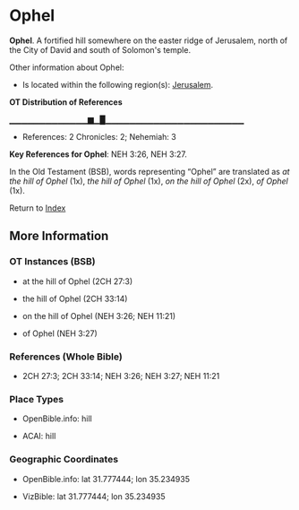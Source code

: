 # Ophel
**Ophel**. 
A fortified hill somewhere on the easter ridge of Jerusalem, north of the City of David and south of Solomon's temple. 




Other information about Ophel:


* Is located within the following region(s): 
[Jerusalem](Jerusalem.md). 


**OT Distribution of References**

▁▁▁▁▁▁▁▁▁▁▁▁▁▆▁█▁▁▁▁▁▁▁▁▁▁▁▁▁▁▁▁▁▁▁▁▁▁▁
* References: 2 Chronicles: 2; Nehemiah: 3



**Key References for Ophel**: 
NEH 3:26, NEH 3:27. 


In the Old Testament (BSB), words representing “Ophel” are translated as 
*at the hill of Ophel* (1x), *the hill of Ophel* (1x), *on the hill of Ophel* (2x), *of Ophel* (1x). 




Return to [Index](00-Index.md)

## More Information

### OT Instances (BSB)

* at the hill of Ophel (2CH 27:3)

* the hill of Ophel (2CH 33:14)

* on the hill of Ophel (NEH 3:26; NEH 11:21)

* of Ophel (NEH 3:27)



### References (Whole Bible)

* 2CH 27:3; 2CH 33:14; NEH 3:26; NEH 3:27; NEH 11:21


### Place Types

* OpenBible.info: hill

* ACAI: hill



### Geographic Coordinates

* OpenBible.info: lat 31.777444; lon 35.234935

* VizBible: lat 31.777444; lon 35.234935




